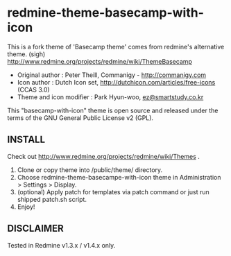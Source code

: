 redmine-theme-basecamp-with-icon
================================

This is a fork theme of 'Basecamp theme' comes from redmine's alternative theme. (sigh)
http://www.redmine.org/projects/redmine/wiki/ThemeBasecamp

 - Original author : Peter Theill, Commanigy - http://commanigy.com
 - Icon author : Dutch Icon set, http://dutchicon.com/articles/free-icons (CCAS 3.0)
 - Theme and icon modifier : Park Hyun-woo, ez@smartstudy.co.kr

This "basecamp-with-icon" theme is open source and released under the terms of the GNU General Public License v2 (GPL).

INSTALL
-------

Check out http://www.redmine.org/projects/redmine/wiki/Themes .

 1. Clone or copy theme into <redmine>/public/theme/ directory.
 1. Choose redmine-theme-basecampe-with-icon theme in Administration > Settings > Display.
 1. (optional) Apply patch for templates via patch command or just run shipped patch.sh script.
 1. Enjoy!


DISCLAIMER
----------

Tested in Redmine v1.3.x / v1.4.x only.
